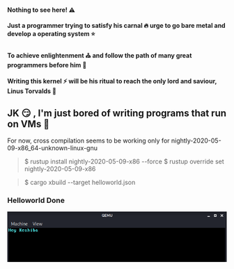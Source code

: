 #### Nothing to see here! :warning:

#### Just a programmer trying to satisfy his carnal :fire: urge to go bare metal and develop a operating system :star:

#### To achieve enlightenment :church: and follow the path of many great programmers before him :stars:

#### Writing this kernel :zap: will be his ritual to reach the only lord and saviour, Linus Torvalds :rocket:

## JK :smirk: , I'm just bored of writing programs that run on VMs :snail: 

For now, cross compilation seems to be working only for nightly-2020-05-09-x86_64-unknown-linux-gnu

> $ rustup install nightly-2020-05-09-x86 --force
> $ rustup override set nightly-2020-05-09-x86

> $ cargo xbuild --target helloworld.json

### Helloworld Done
![Helloworld Demo](https://github.com/keshiba/kernel-dev/raw/kernel-rust/screenshots/helloworld.png)
